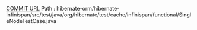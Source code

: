 [COMMIT URL](https://github.com/hibernate/hibernate-orm/commit/fd3fb8b3160285c83488862e453ca625e689ff97)
Path : hibernate-orm/hibernate-infinispan/src/test/java/org/hibernate/test/cache/infinispan/functional/SingleNodeTestCase.java